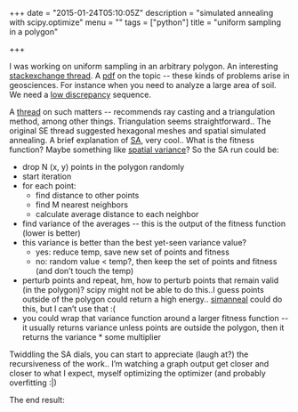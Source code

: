 +++
date = "2015-01-24T05:10:05Z"
description = "simulated annealing with scipy.optimize"
menu = ""
tags = ["python"]
title = "uniform sampling in a polygon"

+++

I was working on uniform sampling in an arbitrary polygon.
An interesting [stackexchange thread](http://math.stackexchange.com/questions/15624).
A [pdf](http://geostat-course.org/system/files/ov_Heuvelink_GEOSTAT11_workshop_sampling%20design_optimization1.pdf) on the topic --
these kinds of problems arise in geosciences.
For instance when you need to analyze a large area of soil.
We need a [low discrepancy](http://en.wikipedia.org/wiki/Low-discrepancy_sequence) sequence.

A [thread](http://www.gamedev.net/topic/585566-generating-points-interior-to-a-concave-polygon/) on such matters --
recommends ray casting and a triangulation method, among other things.  Triangulation seems straightforward..
The original SE thread suggested hexagonal meshes and spatial simulated annealing.
A brief explanation of [SA](http://apmonitor.com/me575/index.php/Main/SimulatedAnnealing), very cool..
What is the fitness function?  Maybe something like [spatial variance](http://connor-johnson.com/2014/03/20/simple-kriging-in-python/)?
So the SA run could be:

 * drop N (x, y) points in the polygon randomly
 * start iteration
 * for each point:
   * find distance to other points
   * find M nearest neighbors
   * calculate average distance to each neighbor
 * find variance of the averages -- this is the output of the fitness function (lower is better)
 * this variance is better than the best yet-seen variance value?
   * yes: reduce temp, save new set of points and fitness
   * no: random value < temp?, then keep the set of points and fitness (and don’t touch the temp)
 * perturb points and repeat, hm, how to perturb points that remain valid (in the polygon)?
scipy might not be able to do this..I guess points outside of the polygon could return a high energy..
[simanneal](https://github.com/perrygeo/simanneal/) could do this, but I can’t use that :(
* you could wrap that variance function around a larger fitness function --
it usually returns variance unless points are outside the polygon, then it returns the variance * some multiplier

Twiddling the SA dials, you can start to appreciate (laugh at?) the recursiveness of the work..
I’m watching a graph output get closer and closer to what I expect, myself optimizing the optimizer (and probably overfitting :|)

The end result:
<script src="https://gist.github.com/yosemitebandit/2324a917f2a327a749fa.js"></script>
